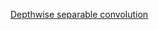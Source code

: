 [Depthwise separable convolution](https://medium.com/@chih.sheng.huang821/深度學習-mobilenet-depthwise-separable-convolution-f1ed016b3467)
